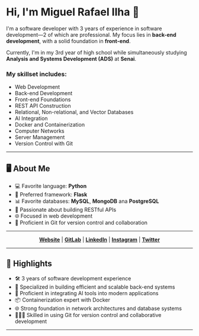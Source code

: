 # Hi, I'm Miguel Rafael Ilha 👋

I'm a software developer with 3 years of experience in software development—2 of which are professional. My focus lies in **back-end development**, with a solid foundation in **front-end**.

Currently, I'm in my 3rd year of high school while simultaneously studying **Analysis and Systems Development (ADS)** at **Senai**.

### My skillset includes:
- Web Development
- Back-end Development
- Front-end Foundations
- REST API Construction
- Relational, Non-relational, and Vector Databases
- AI Integration
- Docker and Containerization
- Computer Networks
- Server Management
- Version Control with Git

---

## 🖥️ About Me
- 💻 Favorite language: **Python**
- 🌟 Preferred framework: **Flask**
- 📊 Favorite databases: **MySQL**, **MongoDB** ana **PostgreSQL**
- 🤖 Passionate about building RESTful APIs
- 🌐 Focused in web development
- 🔧 Proficient in Git for version control and collaboration

---

<p align="center">
  <a href="https://gustavoilhamorais.dev.br"><strong>Website</strong></a> |
  <a href="https://gitlab.com/gustavoilhamorais"><strong>GitLab</strong></a> |
  <a href="https://www.linkedin.com/in/gustavo-ilha-morais-283b19161"><strong>LinkedIn</strong></a> |
  <a href="https://www.instagram.com/gustavo.tar.xz"><strong>Instagram</strong></a> |
  <a href="https://x.com/ilhamorais"><strong>Twitter</strong></a>
</p>

---

## 🌟 Highlights
- 🛠️ 3 years of software development experience
- 🚀 Specialized in building efficient and scalable back-end systems
- 🔗 Proficient in integrating AI tools into modern applications
- 📦 Containerization expert with Docker
- 🌐 Strong foundation in network architectures and database systems
- 🧑‍🤝‍🧑 Skilled in using Git for version control and collaborative development

---
